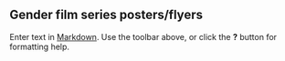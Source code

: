## Gender film series posters/flyers

Enter text in [Markdown](http://daringfireball.net/projects/markdown/). Use the toolbar above, or click the **?** button for formatting help.
